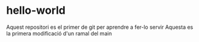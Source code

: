 # hello-world
Aquest repositori es el primer de git per aprendre a fer-lo servir
Aquesta es la primera modificació d'un ramal del main
